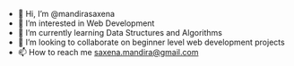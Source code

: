 - 👋 Hi, I’m @mandirasaxena
- 👀 I’m interested in Web Development 
- 🌱 I’m currently learning Data Structures and Algorithms
- 💞️ I’m looking to collaborate on beginner level web development projects 
- 📫 How to reach me saxena.mandira@gmail.com

<!---
mandirasaxena/mandirasaxena is a ✨ special ✨ repository because its `README.md` (this file) appears on your GitHub profile.
You can click the Preview link to take a look at your changes.
--->
